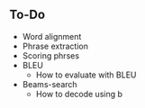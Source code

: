 
## To-Do
* Word alignment
* Phrase extraction
* Scoring phrses
* BLEU
    * How to evaluate with BLEU
* Beams-search
    * How to decode using b